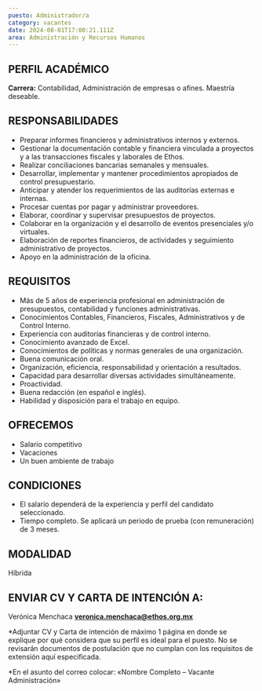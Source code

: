 ```yaml
---
puesto: Administrador/a
category: vacantes
date: 2024-08-01T17:00:21.111Z
area: Administración y Recursos Humanos
---
```

<!--StartFragment-->

## PERFIL ACADÉMICO

**Carrera:** Contabilidad, Administración de empresas o afines. Maestría deseable.

<!--EndFragment-->

<!--StartFragment-->

## RESPONSABILIDADES

* Preparar informes financieros y administrativos internos y externos.
* Gestionar la documentación contable y financiera vinculada a proyectos y a las transacciones fiscales y laborales de Ethos.
* Realizar conciliaciones bancarias semanales y mensuales.
* Desarrollar, implementar y mantener procedimientos apropiados de control presupuestario.
* Anticipar y atender los requerimientos de las auditorías externas e internas.
* Procesar cuentas por pagar y administrar proveedores.
* Elaborar, coordinar y supervisar presupuestos de proyectos.
* Colaborar en la organización y el desarrollo de eventos presenciales y/o virtuales.
* Elaboración de reportes financieros, de actividades y seguimiento administrativo de proyectos.
* Apoyo en la administración de la oficina.

<!--EndFragment-->

<!--StartFragment-->

## REQUISITOS

* Más de 5 años de experiencia profesional en administración de presupuestos, contabilidad y
  funciones administrativas.
* Conocimientos Contables, Financieros, Fiscales, Administrativos y de Control Interno.
* Experiencia con auditorías financieras y de control interno.
* Conocimiento avanzado de Excel.
* Conocimientos de políticas y normas generales de una organización.
* Buena comunicación oral.
* Organización, eficiencia, responsabilidad y orientación a resultados.
* Capacidad para desarrollar diversas actividades simultáneamente.
* Proactividad.
* Buena redacción (en español e inglés).
* Habilidad y disposición para el trabajo en equipo.

<!--EndFragment-->

<!--StartFragment-->

## OFRECEMOS

* Salario competitivo
* Vacaciones
* Un buen ambiente de trabajo

<!--EndFragment-->

<!--StartFragment-->

## CONDICIONES

* El salario dependerá de la experiencia y perfil del candidato seleccionado.
* Tiempo completo. Se aplicará un periodo de prueba (con remuneración) de 3 meses.   

<!--EndFragment-->

<!--StartFragment-->

## MODALIDAD

H﻿íbrida

<!--EndFragment-->

<!--StartFragment-->

## ENVIAR CV Y CARTA DE INTENCIÓN A:

Verónica Menchaca
**veronica.menchaca@ethos.org.mx**

\*Adjuntar CV y Carta de intención de máximo 1 página en donde se explique por qué considera que su perfil es ideal para el puesto. No se revisarán documentos de postulación que no cumplan con los requisitos de extensión aquí especificada.

\*﻿En el asunto del correo colocar: «Nombre Completo – Vacante Administración»

<!--EndFragment-->